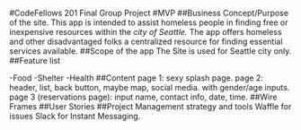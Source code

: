 #CodeFellows 201 Final Group Project
#MVP
##Business Concept/Purpose of the site.
This app is intended to assist homeless people in finding free or inexpensive resources within the *city of Seattle.*
The app offers homeless and other disadvantaged folks a centralized resource for finding essential services available.
##Scope of the app
The Site is used for Seattle city only.
##Feature list

-Food
-Shelter
-Health
##Content
page 1: sexy splash page.
page 2: header, list, back button, maybe map, social media.
with gender/age inputs.
page 3 (reservations page): input name, contact info, date, time.
##Wire Frames
##User Stories
##Project Management strategy and tools
Waffle for issues
Slack for Instant Messaging.
